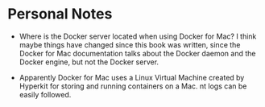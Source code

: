 # Personal Notes

- Where is the Docker server located when using Docker for Mac? I think maybe things have changed since this
  book was written, since the Docker for Mac documentation talks about the Docker daemon and the Docker engine,
  but not the Docker server. 
   
- Apparently Docker for Mac uses a Linux Virtual Machine created by Hyperkit for storing and running containers
  on a Mac.
nt logs can be easily followed.